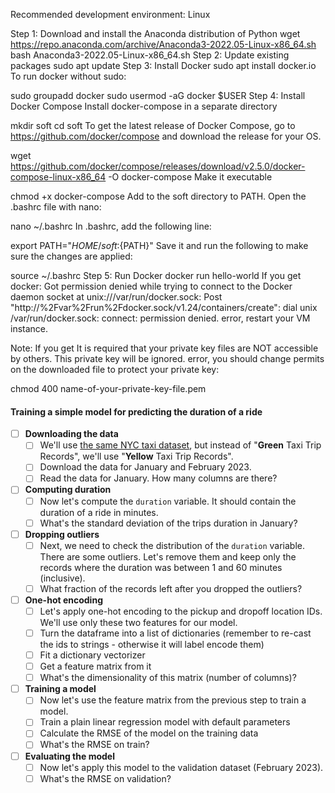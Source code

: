 Recommended development environment: Linux

Step 1: Download and install the Anaconda distribution of Python
wget https://repo.anaconda.com/archive/Anaconda3-2022.05-Linux-x86_64.sh
bash Anaconda3-2022.05-Linux-x86_64.sh
Step 2: Update existing packages
sudo apt update
Step 3: Install Docker
sudo apt install docker.io
To run docker without sudo:

sudo groupadd docker
sudo usermod -aG docker $USER
Step 4: Install Docker Compose
Install docker-compose in a separate directory

mkdir soft
cd soft
To get the latest release of Docker Compose, go to https://github.com/docker/compose and download the release for your OS.

wget https://github.com/docker/compose/releases/download/v2.5.0/docker-compose-linux-x86_64 -O docker-compose
Make it executable

chmod +x docker-compose
Add to the soft directory to PATH. Open the .bashrc file with nano:

nano ~/.bashrc
In .bashrc, add the following line:

export PATH="${HOME}/soft:${PATH}"
Save it and run the following to make sure the changes are applied:

source ~/.bashrc
Step 5: Run Docker
docker run hello-world
If you get docker: Got permission denied while trying to connect to the Docker daemon socket at unix:///var/run/docker.sock: Post "http://%2Fvar%2Frun%2Fdocker.sock/v1.24/containers/create": dial unix /var/run/docker.sock: connect: permission denied. error, restart your VM instance.

Note: If you get It is required that your private key files are NOT accessible by others. This private key will be ignored. error, you should change permits on the downloaded file to protect your private key:

chmod 400 name-of-your-private-key-file.pem

#### Training a simple model for predicting the duration of a ride

- [ ]  **Downloading the data**
    - [ ]  We'll use [the same NYC taxi dataset](https://www1.nyc.gov/site/tlc/about/tlc-trip-record-data.page), but instead of "**Green** Taxi Trip Records", we'll use "**Yellow** Taxi Trip Records".
    - [ ]  Download the data for January and February 2023.
    - [ ]  Read the data for January. How many columns are there?
- [ ]  **Computing duration**
    - [ ]  Now let's compute the `duration` variable. It should contain the duration of a ride in minutes.
    - [ ]  What's the standard deviation of the trips duration in January?
- [ ]  **Dropping outliers**
    - [ ]  Next, we need to check the distribution of the `duration` variable. There are some outliers. Let's remove them and keep only the records where the duration was between 1 and 60 minutes (inclusive).
    - [ ]  What fraction of the records left after you dropped the outliers?
- [ ]  **One-hot encoding**
    - [ ]  Let's apply one-hot encoding to the pickup and dropoff location IDs. We'll use only these two features for our model.
    - [ ]  Turn the dataframe into a list of dictionaries (remember to re-cast the ids to strings - otherwise it will label encode them)
    - [ ]  Fit a dictionary vectorizer
    - [ ]  Get a feature matrix from it
    - [ ]  What's the dimensionality of this matrix (number of columns)?
- [ ]  **Training a model**
    - [ ]  Now let's use the feature matrix from the previous step to train a model.
    - [ ]  Train a plain linear regression model with default parameters
    - [ ]  Calculate the RMSE of the model on the training data
    - [ ]  What's the RMSE on train?
- [ ]  **Evaluating the model**
    - [ ]  Now let's apply this model to the validation dataset (February 2023).
    - [ ]  What's the RMSE on validation?
